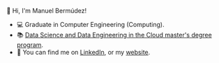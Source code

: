 :wave: Hi, I'm Manuel Bermúdez!

- :computer: Graduate in Computer Engineering (Computing).
- :books: [Data Science and Data Engineering in the Cloud master's degree program](http://www.cidaen.es).
- :email: You can find me on [LinkedIn](https://www.linkedin.com/in/manuelbermudezmartinez/), or my [website](https://manubermu.com/).
